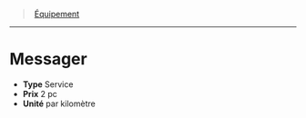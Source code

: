 ﻿---
!Equipment
Type: Service
Price: 2 pc
Unity: par kilomètre
Id: equipment_hd.md#messager
ParentLink: equipment_hd.md#Équipement
Name: Messager
ParentName: Équipement
NameLevel: 1
---
> [Équipement](hd_equipment.md)

---

# Messager

- **Type** Service
- **Prix** 2 pc
- **Unité** par kilomètre

